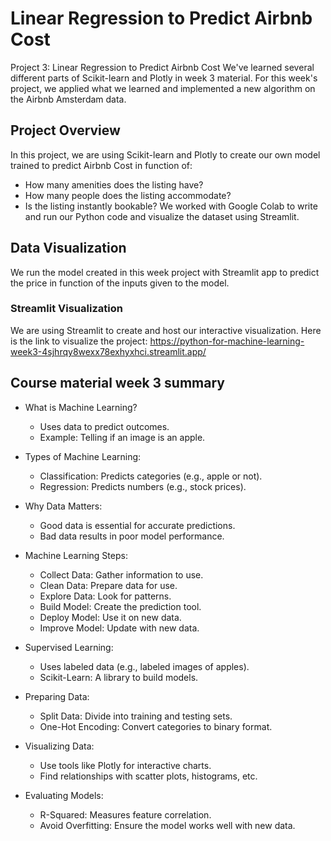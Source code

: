 # Linear Regression to Predict Airbnb Cost
Project 3: Linear Regression to Predict Airbnb Cost
We've learned several different parts of Scikit-learn and Plotly in week 3 material. For this week's project, we applied what we learned and implemented a new algorithm on the Airbnb Amsterdam data.

## Project Overview
In this project, we are using Scikit-learn and Plotly to create our own model trained to predict Airbnb Cost in function of:
- How many amenities does the listing have?
- How many people does the listing accommodate?
- Is the listing instantly bookable?
We worked with Google Colab to write and run our Python code and visualize the dataset using Streamlit.

## Data Visualization
We run the model created in this week project with Streamlit app to predict the price in function of the inputs given to the model.

### Streamlit Visualization
We are using Streamlit to create and host our interactive visualization.
Here is the link to visualize the project:
https://python-for-machine-learning-week3-4sjhrqy8wexx78exhyxhci.streamlit.app/

## Course material week 3 summary
- What is Machine Learning?
  - Uses data to predict outcomes.
  - Example: Telling if an image is an apple.

- Types of Machine Learning:
  - Classification: Predicts categories (e.g., apple or not).
  - Regression: Predicts numbers (e.g., stock prices).

- Why Data Matters:
  - Good data is essential for accurate predictions.
  - Bad data results in poor model performance.

- Machine Learning Steps:
  - Collect Data: Gather information to use.
  - Clean Data: Prepare data for use.
  - Explore Data: Look for patterns.
  - Build Model: Create the prediction tool.
  - Deploy Model: Use it on new data.
  - Improve Model: Update with new data.

- Supervised Learning:
  - Uses labeled data (e.g., labeled images of apples).
  - Scikit-Learn: A library to build models.

- Preparing Data:
  - Split Data: Divide into training and testing sets.
  - One-Hot Encoding: Convert categories to binary format.

- Visualizing Data:
  - Use tools like Plotly for interactive charts.
  - Find relationships with scatter plots, histograms, etc.

- Evaluating Models:
  - R-Squared: Measures feature correlation.
  - Avoid Overfitting: Ensure the model works well with new data.
